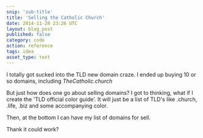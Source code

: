 ```yaml
---
snip: 'sub-title'
title: 'Selling the Catholic Church'
date: 2014-11-28 23:26 UTC
layout: blog_post
published: false
category: code
action: reference
tags: idea
asset_type: text
---
```


I totally got sucked into the TLD new domain craze. I ended up buying 10 or so domains, including _TheCatholic.church_

But just how does one go about selling domains? I got to thinking, what if I create the 'TLD official color guide'. It will just be a list of TLD's like .church, .life, .biz and some accompanying color.

Then, at the bottom I can have my list of domains for sell.

Thank it could work?
